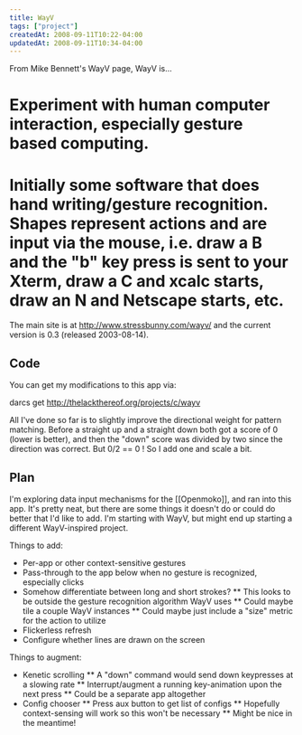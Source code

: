 ```yaml
---
title: WayV
tags: ["project"]
createdAt: 2008-09-11T10:22-04:00
updatedAt: 2008-09-11T10:34-04:00
---
```


From Mike Bennett's WayV page, WayV is...
# Experiment with human computer interaction, especially gesture based computing.
# Initially some software that does hand writing/gesture recognition. Shapes represent actions and are input via the mouse, i.e. draw a B and the "b" key press is sent to your Xterm, draw a C and xcalc starts, draw an N and Netscape starts, etc.

The main site is at http://www.stressbunny.com/wayv/ and the current version is 0.3 (released 2003-08-14).

## Code
You can get my modifications to this app via:

darcs get http://thelackthereof.org/projects/c/wayv

All I've done so far is to slightly improve the directional weight for pattern matching. Before a straight up and a straight down both got a score of 0 (lower is better), and then the "down" score was divided by two since the direction was correct. But 0/2 == 0 ! So I add one and scale a bit.

## Plan
I'm exploring data input mechanisms for the [[Openmoko]], and ran into this app. It's pretty neat, but there are some things it doesn't do or could do better that I'd like to add. I'm starting with WayV, but might end up starting a different WayV-inspired project.

Things to add:
* Per-app or other context-sensitive gestures
* Pass-through to the app below when no gesture is recognized, especially clicks
* Somehow differentiate between long and short strokes?
** This looks to be outside the gesture recognition algorithm WayV uses
** Could maybe tile a couple WayV instances
** Could maybe just include a "size" metric for the action to utilize
* Flickerless refresh
* Configure whether lines are drawn on the screen

Things to augment:
* Kenetic scrolling
** A "down" command would send down keypresses at a slowing rate
** Interrupt/augment a running key-animation upon the next press
** Could be a separate app altogether
* Config chooser
** Press aux button to get list of configs
** Hopefully context-sensing will work so this won't be necessary
** Might be nice in the meantime!

